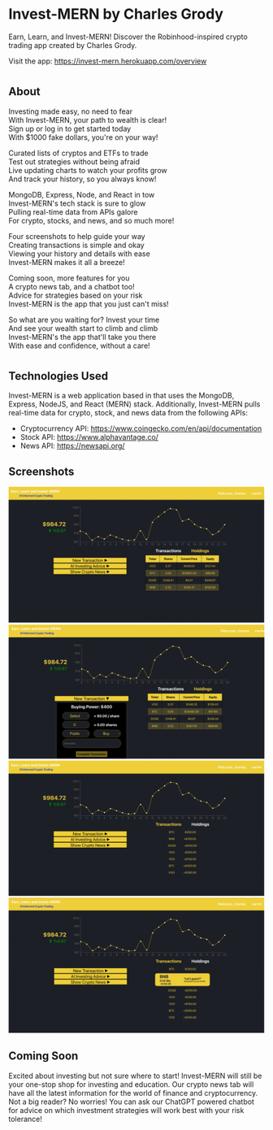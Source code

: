 # Invest-MERN by Charles Grody

Earn, Learn, and Invest-MERN! Discover the Robinhood-inspired crypto trading app created by Charles Grody.

Visit the app: https://invest-mern.herokuapp.com/overview
#
## About

Investing made easy, no need to fear<br>
With Invest-MERN, your path to wealth is clear!<br>
Sign up or log in to get started today<br>
With $1000 fake dollars, you're on your way!<br>

Curated lists of cryptos and ETFs to trade<br>
Test out strategies without being afraid<br>
Live updating charts to watch your profits grow<br>
And track your history, so you always know!<br>

MongoDB, Express, Node, and React in tow<br>
Invest-MERN's tech stack is sure to glow<br>
Pulling real-time data from APIs galore<br>
For crypto, stocks, and news, and so much more!<br>

Four screenshots to help guide your way<br>
Creating transactions is simple and okay<br>
Viewing your history and details with ease<br>
Invest-MERN makes it all a breeze!<br>

Coming soon, more features for you<br>
A crypto news tab, and a chatbot too!<br>
Advice for strategies based on your risk<br>
Invest-MERN is the app that you just can't miss!<br>

So what are you waiting for? Invest your time<br>
And see your wealth start to climb and climb<br>
Invest-MERN's the app that'll take you there<br>
With ease and confidence, without a care!<br>
#
## Technologies Used

Invest-MERN is a web application based in that uses the MongoDB, Express, NodeJS, and React (MERN) stack. Additionally, Invest-MERN pulls real-time data for crypto, stock, and news data from the following APIs:

- Cryptocurrency API: https://www.coingecko.com/en/api/documentation
- Stock API: https://www.alphavantage.co/
- News API: https://newsapi.org/

## Screenshots

![Overview Page](./public/investMERN1.png)
![Create a New Transaction](./public/investMERN4.png)
![View Your Transaction History](./public/investMERN2.png)
![Click on a Transaction to View More Details](./public/investMERN3.png)

## Coming Soon

Excited about investing but not sure where to start! Invest-MERN will still be your one-stop shop for investing and education. Our crypto news tab will have all the latest information for the world of finance and cryptocurrency. Not a big reader? No worries! You can ask our ChatGPT powered chatbot for advice on which investment strategies will work best with your risk tolerance!

